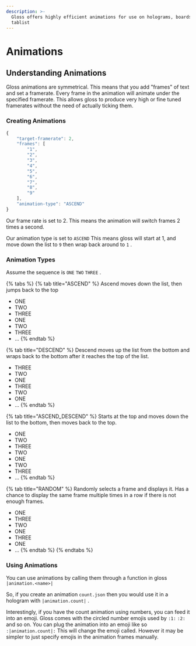 ```yaml
---
description: >-
  Gloss offers highly efficient animations for use on holograms, boards, and the
  tablist
---
```


# Animations

## Understanding Animations

Gloss animations are symmetrical. This means that you add "frames" of text and set a framerate. Every frame in the animation will animate under the specified framerate. This allows gloss to produce very high or fine tuned framerates without the need of actually ticking them. 

### Creating Animations

```javascript
{
    "target-framerate": 2,
    "frames": [
        "1",
        "2",
        "3",
        "4",
        "5",
        "6",
        "7",
        "8",
        "9"
    ],
    "animation-type": "ASCEND"
}
```

Our frame rate is set to 2. This means the animation will switch frames 2 times a second.

Our animation type is set to `ASCEND` This means gloss will start at 1, and move down the list to `9` then wrap back around to `1` .

### Animation Types

Assume the sequence is `ONE` `TWO` `THREE` .

{% tabs %}
{% tab title="ASCEND" %}
Ascend moves down the list, then jumps back to the top

* ONE
* TWO
* THREE
* ONE
* TWO
* THREE
* ...
{% endtab %}

{% tab title="DESCEND" %}
Descend moves up the list from the bottom and wraps back to the bottom after it reaches the top of the list.

* THREE
* TWO
* ONE
* THREE
* TWO
* ONE
* ...
{% endtab %}

{% tab title="ASCEND\_DESCEND" %}
Starts at the top and moves down the list to the bottom, then moves back to the top. 

* ONE
* TWO
* THREE
* TWO
* ONE
* TWO
* THREE
* ...
{% endtab %}

{% tab title="RANDOM" %}
Randomly selects a frame and displays it. Has a chance to display the same frame multiple times in a row if there is not enough frames.

* ONE
* THREE
* TWO
* ONE
* THREE
* ONE
* ...
{% endtab %}
{% endtabs %}

### Using Animations

You can use animations by calling them through a function in gloss `|animation.<name>|`

So, if you create an animation `count.json` then you would use it in a hologram with `|animation.count|` .

Interestingly, if you have the count animation using numbers, you can feed it into an emoji. Gloss comes with the circled number emojis used by `:1:` `:2:` and so on. You can plug the animation into an emoji like so `:|animation.count|:` This will change the emoji called. However it may be simpler to just specify emojis in the animation frames manually.

